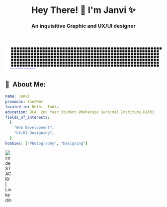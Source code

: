 

<!--
**inkerton/inkerton** is a ✨ _special_ ✨ repository because its `README.md` (this file) appears on your GitHub profile.

Here are some ideas to get you started:

- 🔭 I’m currently working on ...
- 🌱 I’m currently learning ...
- 👯 I’m looking to collaborate on ...
- 🤔 I’m looking for help with ...
- 💬 Ask me about ...
- 📫 How to reach me: ...
- 😄 Pronouns: ...
- ⚡ Fun fact: ...
-->
<h1 align="center">Hey There! 👋 I'm Janvi ✨</h1>
<h3 align="center">An inquisitive Graphic and UX/UI designer</h3>
<br>
<p align="center">
    <img src="https://github.com/inkerton/inkerton/blob/main/gitartwork.svg" />
</p>   
<h2> 🌈 &nbsp;About Me:</h2>

```yaml
name: Janvi
pronouns: She/Her
located_in: Delhi, India
education: BCA. 2nd Year Student @Maharaja Surajmal Institute,Delhi
fields_of_interests:
  [
    "Web Development",
    "UX/UI Designing",
  ]
hobbies: ["Photography", "Designing"]
```
[linkedin]: https://www.linkedin.com/in/janvi-choudhary-68a199225/
[<img align="left" alt="codeSTACKr | Linkedin" width="22px" src="https://cdn.jsdelivr.net/npm/simple-icons@v3/icons/linkedin.svg" />][linkedin]
